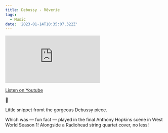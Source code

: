 ```yaml
---
title: Debussy - Rêverie
tags:
  - Music
date: '2023-01-14T10:35:07.322Z'
---
```


<iframe src="https://www.youtube-nocookie.com/embed/rmyblCau6T4?modestbranding=1&showinfo=0&rel=0" title="YouTube video player" frameborder="0" allow="accelerometer; autoplay; encrypted-media; gyroscope; picture-in-picture;" allowfullscreen class="youtube_video"></iframe>

[Listen on Youtube](https://youtu.be/rmyblCau6T4)

💭

Little snippet fromt the gorgeous Debussy piece.

Which was — fun fact — played in the final Anthony Hopkins scene in West World Season 1! Alongside a Radiohead string quartet cover, no less!
